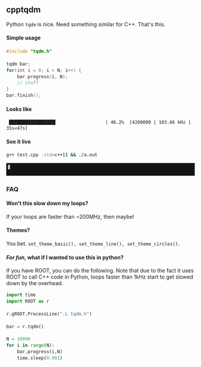 ## cpptqdm

Python `tqdm` is nice. Need something similar for C++. That's this.

#### Simple usage
```cpp
#include "tqdm.h"

tqdm bar;
for(int i = 0; i < N; i++) {
    bar.progress(i, N);
    // stuff
}
bar.finish();
```

#### Looks like
```
 █████████████████▍                  | 46.2%  [4200000 | 103.66 kHz | 35s<47s]
```

#### See it live
```bash
g++ test.cpp -std=c++11 && ./a.out
```

![example](images/example.gif)

### FAQ

#### Won't this slow down my loops?

If your loops are faster than ~200MHz, then maybe!

#### Themes?

You bet. `set_theme_basic(), set_theme_line(), set_theme_circles()`.

#### *For fun*, what if I wanted to use this in python?

If you have ROOT, you can do the following. Note that
due to the fact it uses ROOT to call C++ code in
Python, loops faster than 1kHz start to get slowed 
down by the overhead.
```python
import time
import ROOT as r

r.gROOT.ProcessLine(".L tqdm.h")

bar = r.tqdm()

N = 10000
for i in range(N):
    bar.progress(i,N)
    time.sleep(0.001)
```
